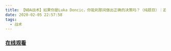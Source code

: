 ```yaml
---
title: 【NBA战术】如果你是Luka Doncic，你能刹那间做出正确的决策吗？（纯题目）｜追追熊战术板 
date: 2020-02-05 22:57:58
tags:
  - 战术
---
```


### <a href="https://www.weibo.com/tv/v/IsM3MCRJQ?fid=1034:4468578783526945" target="_blank">在线观看</a>

